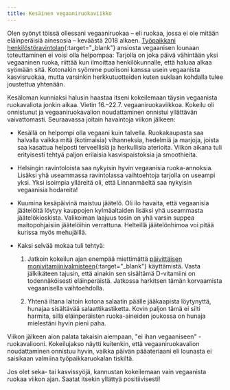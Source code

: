 ```yaml
---
title: Kesäinen vegaaniruokaviikko
---
```


Olen syönyt töissä ollessani vegaaniruokaa – eli ruokaa, jossa ei ole mitään eläinperäisiä ainesosia – keväästä 2018 alkaen. [Työpaikkani henkilöstöravintolan](http://ruokalistat.leijonacatering.fi/#/22ad5a04-e610-e511-892b-78e3b50298fc){:target="_blank"} ansiosta vegaanisen lounaan toteuttaminen ei voisi olla helpompaa: Tarjolla on joka päivä vähintään yksi vegaaninen ruoka, riittää kun ilmoittaa henkilökunnalle, että haluaa alkaa syömään sitä. Kotonakin syömme puolisoni kanssa usein vegaanista kasvisruokaa, mutta varsinkin herkkutuotteiden kuten suklaan kohdalla tulee joustettua yhtenään.

Kesäloman kunniaksi halusin haastaa itseni kokeilemaan täysin vegaanista ruokavaliota jonkin aikaa. Vietin 16.–22.7. vegaaniruokaviikkoa. Kokeilu oli onnistunut ja vegaaniruokavalion noudattaminen onnistui yllättävän vaivattomasti. Seuraavassa joitain havaintoja viikon jälkeen:

- Kesällä on helpompi olla vegaani kuin talvella. Ruokakaupasta saa halvalla vaikka mitä (kotimaisia) vihanneksia, hedelmiä ja marjoja, joista saa kasattua helposti terveellisiä ja herkullisia aterioita. Viikon aikana tuli erityisesti tehtyä paljon erilaisia kasvispaistoksia ja smoothieita.

- Helsingin ravintoloista saa nykyisin hyvin vegaanisia ruoka-annoksia. Lisäksi yhä useammassa ravintolassa vaihtoehtoja tarjolla on useampi yksi. Yksi isoimpia ylläreitä oli, että Linnanmäeltä saa nykyisin vegaanisia hodareita!

- Kuumina kesäpäivinä maistuu jäätelö. Oli ilo havaita, että vegaanisia jäätelöitä löytyy kauppojen kylmäaltaiden lisäksi yhä useammasta jäätelökioskista. Valikoiman laajuus tosin on yhä varsin suppea maitopohjaisiin jäätelöihin verrattuna. Helteillä jäätelönhimoa voi pitää kurissa myös mehujäillä.

- Kaksi selvää mokaa tuli tehtyä:

    1. Jatkoin kokeilun ajan enempää miettimättä [päivittäisen monivitamiinivalmisteen](https://www.multi-tabs.fi/product/family){:target="_blank"} käyttämistä. Vasta jälkikäteen tajusin, että ainakin sen sisältämä D-vitamiini on todennäköisesti eläinperäistä. Jatkossa harkitsen tämän korvaamista vegaanisella vaihtoehdolla.

    2. Yhtenä iltana laitoin kotona salaatin päälle jääkaapista löytynyttä, hunajaa sisältävää salaattikastiketta. Kovin paljon tämä ei silti harmita, sillä eläinperäisten ruoka-aineiden joukossa on hunaja mielestäni hyvin pieni paha.

Viikon jälkeen aion palata takaisin aiempaan, "ei ihan vegaaniseen" -ruokavaliooni. Kokeilujakso näytti kuitenkin, että vegaaniruokavalion noudattaminen onnistuu hyvin, vaikka päivän pääateriaani eli lounasta ei saisikaan valmiina työpaikkaruokalan tiskiltä.

Jos olet seka- tai kasvissyöjä, kannustan kokeilemaan vain vegaanista ruokaa viikon ajan. Saatat itsekin yllättyä positiivisesti!
